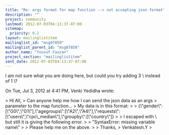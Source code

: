 ```yaml
---
title: "Re: args format for map function --> not accepting json format"
description: ""
project: community
lastmod: 2012-07-03T04:13:37-07:00
sitemap:
  priority: 0.2
layout: mailinglistitem
mailinglist_id: "msg07859"
mailinglist_parent_id: "msg07858"
author_name: "Yousuf Fauzan"
project_section: "mailinglistitem"
sent_date: 2012-07-03T04:13:37-07:00
---
```



I am not sure what you are doing here, but could you try adding 3 \\ instead
of 1 \\?

On Tue, Jul 3, 2012 at 4:41 PM, Venki Yedidha
wrote:

&gt; Hi All,
&gt; Can anyone help me how I can send the json data as an args
&gt; parameter to the map function...
&gt; My data is in this format:
&gt;
&gt; {\\"gender\\":[\\"G0\\",\\"G1\\"],\\"agegroups\\":[\\"A2\\",\\"A4\\"],\\"requests\\":[\\"users\\",\\"cpc\\_median\\"],\\"groupby\\":[\\"country\\"]}
&gt;
&gt; I escaped with \\ but still it is giving the following error.
&gt;
&gt; "SyntaxError: missing variable name\\"
&gt;
&gt; Please help me on the above.
&gt;
&gt; Thanks,
&gt; Venkatesh.Y
&gt;

